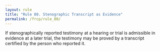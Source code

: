 ```yaml
---
layout: rule
title: "Rule 80. Stenographic Transcript as Evidence"
permalink: /frcp/rule_80/
---
```


If stenographically reported testimony at a hearing or trial is admissible in evidence at a later trial, the testimony may be proved by a transcript certified by the person who reported it.